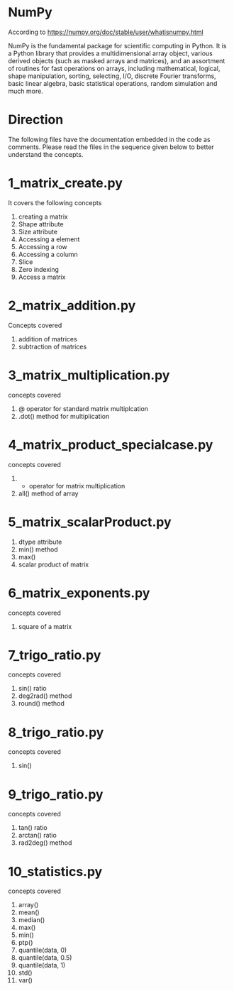 # NumPy

According to https://numpy.org/doc/stable/user/whatisnumpy.html

NumPy is the fundamental package for scientific computing in Python. It is a Python library that provides a multidimensional array object, various derived objects (such as masked arrays and matrices), and an assortment of routines for fast operations on arrays, including mathematical, logical, shape manipulation, sorting, selecting, I/O, discrete Fourier transforms, basic linear algebra, basic statistical operations, random simulation and much more.

# Direction 
The following files have the documentation embedded in the code as comments. Please read the files in the sequence given below to better understand the concepts.

# 1_matrix_create.py

It covers the following concepts

  1. creating a matrix 
  2. Shape attribute
  3. Size attribute
  4. Accessing a element
  5. Accessing a row
  6. Accessing a column
  7. Slice
  8. Zero indexing
  9. Access a matrix

# 2_matrix_addition.py

Concepts covered

1. addition of matrices
2. subtraction of matrices

# 3_matrix_multiplication.py

concepts covered

1. @ operator for standard matrix multiplcation
2. .dot() method for multiplication

# 4_matrix_product_specialcase.py

concepts covered

1. * operator for matrix multiplication
2. all() method of array

# 5_matrix_scalarProduct.py

1. dtype attribute
2. min() method
3. max() 
4. scalar product of matrix

# 6_matrix_exponents.py

concepts covered

1. square of a matrix

# 7_trigo_ratio.py

concepts covered

1. sin() ratio
2. deg2rad() method
3. round() method

# 8_trigo_ratio.py

concepts covered

1. sin()

# 9_trigo_ratio.py

concepts covered

1. tan() ratio
2. arctan() ratio
3. rad2deg() method

# 10_statistics.py

concepts covered

1. array()
2. mean()
3. median()
4. max()
5. min()
6. ptp()
7. quantile(data, 0)
8. quantile(data, 0.5)
9. quantile(data, 1)
10. std()
11. var()
